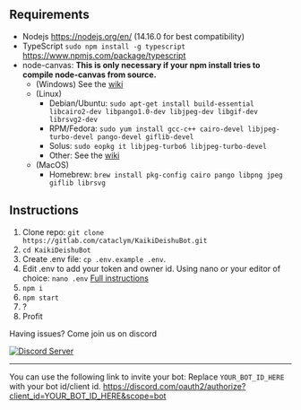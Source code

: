 
## Requirements
* Nodejs https://nodejs.org/en/ (14.16.0 for best compatibility)
* TypeScript `sudo npm install -g typescript` https://www.npmjs.com/package/typescript
* node-canvas: **This is only necessary if your npm install tries to compile node-canvas from source.**
    * (Windows) See the <a href="https://github.com/Automattic/node-canvas/wiki/Installation:-Windows">wiki</a>
    * (Linux)
        * Debian/Ubuntu: `sudo apt-get install build-essential libcairo2-dev libpango1.0-dev libjpeg-dev libgif-dev librsvg2-dev`
        * RPM/Fedora: `sudo yum install gcc-c++ cairo-devel libjpeg-turbo-devel pango-devel giflib-devel`
        * Solus: `sudo eopkg it libjpeg-turbo6 libjpeg-turbo-devel`
        * Other: See the <a href="https://github.com/Automattic/node-canvas/wiki">wiki</a>
    * (MacOS)
        * Homebrew: `brew install pkg-config cairo pango libpng jpeg giflib librsvg`

## Instructions

1. Clone repo: `git clone https://gitlab.com/cataclym/KaikiDeishuBot.git`
1. `cd KaikiDeishuBot`
1. Create .env file: `cp .env.example .env`.
1. Edit .env to add your token and owner id. Using nano or your editor of choice: `nano .env` [Full instructions](./APIs.md)
1. `npm i`
1. `npm start`
1. ?
1. Profit

Having issues? Come join us on discord

<a href="https://discord.gg/8G3AqjnFfX">
<img src="https://discord.com/api/guilds/794671071886049280/embed.png?style=banner3" title="Discord Server">
</a>

***

You can use the following link to invite your bot: Replace `YOUR_BOT_ID_HERE` with your bot id/client id.
https://discord.com/oauth2/authorize?client_id=YOUR_BOT_ID_HERE&scope=bot